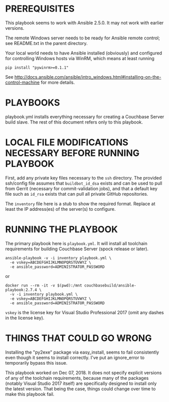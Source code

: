 # PREREQUISITES

This playbook seems to work with Ansible 2.5.0. It may not work with
earlier versions.

The remote Windows server needs to be ready for Ansible remote
control; see README.txt in the parent directory.

Your local world needs to have Ansible installed (obviously) and configured
for controlling Windows hosts via WinRM, which means at least running

    pip install "pywinrm>=0.1.1"

See http://docs.ansible.com/ansible/intro_windows.html#installing-on-the-control-machine
for more details.

# PLAYBOOKS

playbook.yml installs everything necessary for creating a Couchbase Server
build slave. The rest of this document refers only to this playbook.

# LOCAL FILE MODIFICATIONS NECESSARY BEFORE RUNNING PLAYBOOK

First, add any private key files necessary to the `ssh` directory. The
provided ssh/config file assumes that `buildbot_id_dsa` exists and can
be used to pull from Gerrit (necessary for commit-validation jobs), and
that a default key file such as `id_rsa` exists that can pull all private
GitHub repositories.

The `inventory` file here is a stub to show the required format. Replace at
least the IP address(es) of the server(s) to configure.

# RUNNING THE PLAYBOOK

The primary playbook here is `playbook.yml`. It will install all toolchain
requirements for building Couchbase Server (spock release or later).

    ansible-playbook -v -i inventory playbook.yml \
      -e vskey=ABCDEFGHIJKLMNOPQRSTUVWYZ \
      -e ansible_password=ADMINISTRATOR_PASSWORD

or

    docker run --rm -it -v $(pwd):/mnt couchbasebuild/ansible-playbook:2.7.4 \
      -v -i inventory playbook.yml \
      -e vskey=ABCDEFGHIJKLMNOPQRSTUVWYZ \
      -e ansible_password=ADMINISTRATOR_PASSWORD

`vskey` is the license key for Visual Studio Professional 2017 (omit any
dashes in the license key).

# THINGS THAT COULD GO WRONG

Installing the "py2exe" package via easy_install, seems to fail consistently
even though it seems to install correctly. I've put an ignore_error to
temporarily bypass this issue.

This playbook worked on Dec 07, 2018. It does not specify explicit versions
of any of the toolchain requirements, because many of the packages (notably
Visual Studio 2017 itself) are specifically designed to install only the
latest version. That being the case, things could change over time to make
this playbook fail.

